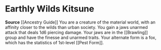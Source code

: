 ﻿---
id: '137'
name: Earthly Wilds Kitsune
rarity: Common
source: '[[DATABASE/source/Ancestry Guide|Ancestry Guide]]'
trait: null
type: Heritage

---
# Earthly Wilds Kitsune

**Source** [[Ancestry Guide]] 
You are a creature of the material world, with an affinity closer to the wilds than urban society. You gain a jaws unarmed attack that deals 1d6 piercing damage. Your jaws are in the [[Brawling]] group and have the finesse and unarmed traits. Your alternate form is a fox, which has the statistics of 1st-level [[Pest Form]].